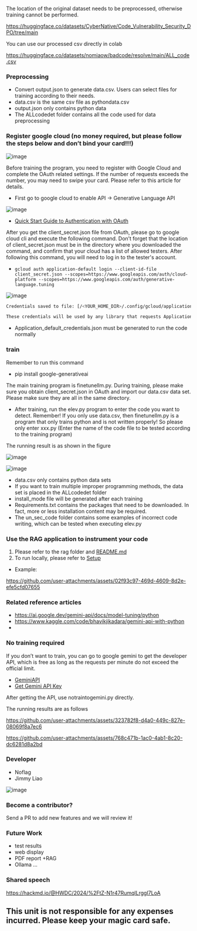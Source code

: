 The location of the original dataset needs to be preprocessed, otherwise training cannot be performed.

https://huggingface.co/datasets/CyberNative/Code_Vulnerability_Security_DPO/tree/main

You can use our processed csv directly in colab

https://huggingface.co/datasets/nomiaow/badcode/resolve/main/ALL_code.csv

### Preprocessing
+ Convert output.json to generate data.csv. Users can select files for training according to their needs.
+ data.csv is the same csv file as pythondata.csv
+ output.json only contains python data
+ The ALLcodedet folder contains all the code used for data preprocessing

### Register google cloud (no money required, but please follow the steps below and don’t bind your card!!!)

![image](https://github.com/user-attachments/assets/0bd67832-0ba6-4fa1-8ab5-a603b92e212d)


Before training the program, you need to register with Google Cloud and complete the OAuth related settings. If the number of requests exceeds the number, you may need to swipe your card. Please refer to this article for details.
+ First go to google cloud to enable API -> Generative Language API

![image](https://github.com/user-attachments/assets/18be6fa6-ddd4-483e-b64e-c9e1c6401f19)


+ [Quick Start Guide to Authentication with OAuth](https://ai.google.dev/gemini-api/docs/oauth)

After you get the client_secret.json file from OAuth, please go to google cloud cli and execute the following command. Don’t forget that the location of client_secret.json must be in the directory where you downloaded the command, and confirm that your cloud has a list of allowed testers. After following this command, you will need to log in to the tester's account.

+ `gcloud auth application-default login --client-id-file client_secret.json --scopes=https://www.googleapis.com/auth/cloud-platform --scopes=https://www.googleapis.com/auth/generative-language.tuning`

![image](https://github.com/user-attachments/assets/b7af2675-c49d-471a-88de-51649437c28e)


```bash
Credentials saved to file: [/<YOUR_HOME_DIR>/.config/gcloud/application_default_credentials.json]

These credentials will be used by any library that requests Application Default Credentials (ADC).
```
+ Application_default_credentials.json must be generated to run the code normally

### train

Remember to run this command
+ pip install google-generativeai

The main training program is finetunellm.py. During training, please make sure you obtain client_secret.json in OAuth and import our data.csv data set. Please make sure they are all in the same directory.

+ After training, run the elev.py program to enter the code you want to detect. Remember! If you only use data.csv, then finetunellm.py is a program that only trains python and is not written properly! So please only enter xxx.py (Enter the name of the code file to be tested according to the training program)

The running result is as shown in the figure

![image](https://github.com/user-attachments/assets/7af23a6e-a51d-4080-b078-61a71d97a793)

![image](https://github.com/user-attachments/assets/152585e1-b48c-4014-a38d-fcd31a51c86a)


+ data.csv only contains python data sets
+ If you want to train multiple improper programming methods, the data set is placed in the ALLcodedet folder
+ install_mode file will be generated after each training
+ Requirements.txt contains the packages that need to be downloaded. In fact, more or less installation content may be required.
+ The un_sec_code folder contains some examples of incorrect code writing, which can be tested when executing elev.py


### Use the RAG application to instrument your code
1. Please refer to the rag folder and [README.md](./rag/README.md)
2. To run locally, please refer to [Setup](./rag/docs/setup.md)

- Example:

https://github.com/user-attachments/assets/02f93c97-469d-4609-8d2e-efe5cfd07655



### Related reference articles
+ https://ai.google.dev/gemini-api/docs/model-tuning/python
+ https://www.kaggle.com/code/bhavikjikadara/gemini-api-with-python
+ 
### No training required
If you don’t want to train, you can go to google gemini to get the developer API, which is free as long as the requests per minute do not exceed the official limit.
+ [GeminiAPI](https://ai.google.dev/gemini-api?gad_source=1&gclid=Cj0KCQjwsPCyBhD4ARIsAPaaRf0hB9zSvwr530f4nt47I5Vr8wfllZyFwQIqlppBKxtoMRwB7iY9lEgaAoo0EALw_wcB&hl=zh-tw)
+ [Get Gemini API Key](https://aistudio.google.com/app/apikey)
  
After getting the API, use notraintogemini.py directly.

The running results are as follows

https://github.com/user-attachments/assets/323782f8-d4a0-449c-827e-08069f8a7ec6

https://github.com/user-attachments/assets/768c471b-1ac0-4ab1-8c20-dc6281d8a2bd

### Developer
+ Noflag
+ Jimmy Liao

![image](https://github.com/user-attachments/assets/c85edf1c-f8d0-4bc2-8e6a-5792096217d5)

### Become a contributor?
Send a PR to add new features and we will review it!

### Future Work
+ test results
 + web display
 + PDF report
+RAG
+ Ollama
...

### Shared speech

https://hackmd.io/@HWDC/2024/%2FtZ-N1r47RumqlLrggI7LoA


## This unit is not responsible for any expenses incurred. Please keep your magic card safe.
